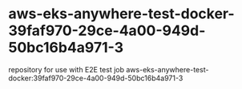 # aws-eks-anywhere-test-docker-39faf970-29ce-4a00-949d-50bc16b4a971-3
repository for use with E2E test job aws-eks-anywhere-test-docker:39faf970-29ce-4a00-949d-50bc16b4a971-3
